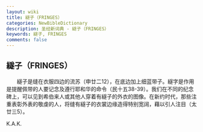 ```yaml
---
layout: wiki
title: 繸子（FRINGES）
categories: NewBibleDictionary
description: 圣经新词典 - 繸子（FRINGES）
keywords: 繸子, FRINGES
comments: false
---
```


## 繸子（FRINGES）

　　繸子是缝在衣服四边的流苏（申廿二12），在底边加上细蓝带子。繸字是作用是提醒佩带的人要记念及遵行耶和华的命令（民十五38-39）。我们在不同的纪念碑上，可以见到希伯来人或其他人穿着有繸子的外衣的图像。在新约时代，那些注重表彰外表的敬虔的人，将缝有繸子的衣裳边缘造得特别宽阔，藉以引人注目（太廿三5）。

K.A.K.








